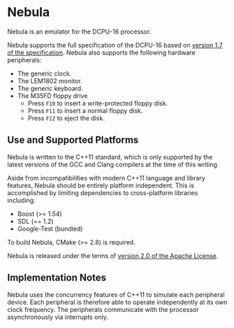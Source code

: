 Nebula
======

Nebula is an emulator for the DCPU-16 processor.

Nebula supports the full specification of the DCPU-16 based on [version 1.7 of the specification](http://dcpu.com/dcpu-16/). Nebula also supports the following hardware peripherals:

* The generic clock.
* The LEM1802 monitor.
* The generic keyboard.
* The M35FD floppy drive
  * Press `F10` to insert a write-protected floppy disk.
  * Press `F11` to insert a normal floppy disk.
  * Press `F12` to eject the disk.

## Use and Supported Platforms

Nebula is written to the C++11 standard, which is only supported by
the latest versions of the GCC and Clang compilers at the time of this
writing.

Aside from incompatibilities with modern C++11 language and library
features, Nebula should be entirely platform independent. This is
accomplished by limiting dependencies to cross-platform libraries including:

* Boost (>= 1.54)
* SDL (== 1.2)
* Google-Test (bundled)

To build Nebula, CMake (>= 2.8) is required.

Nebula is released under the terms of [version 2.0 of the
Apache License](http://www.apache.org/licenses/LICENSE-2.0).

## Implementation Notes

Nebula uses the concurrency features of C++11 to simulate each
peripheral device. Each peripheral is therefore able to operate
independently at its own clock frequency. The peripherals communicate
with the processor asynchronously via interrupts only.

